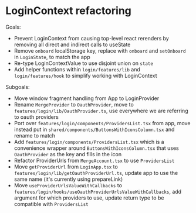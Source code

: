 # LoginContext refactoring

Goals:

- Prevent LoginContext from causing top-level react rerenders by
  removing all direct and indirect calls to useState
- Remove `onboard` localStorage key, replace with `onboard` and
  `setOnboard` in `LoginState`, to match the app
- Re-type LoginContextValue to use disjoint union on `state`
- Add helper functions within `login/features/lib` and
  `login/features/hook` to simplify working with LoginContext

Subgoals:

- Move window fragment handling from App to LoginProvider
- Rename `MergeProvider` to `OauthProvider`, move to
  `features/login/lib/OauthProvider.ts`, use everywhere we are referring
  to oauth providers
- Port over `features/login/components/ProvidersList.tsx` from app,
  move instead put in `shared/components/ButtonsWithIconsColumn.tsx`
  and rename to match
- Add `features/login/components/ProvidersList.tsx` which is a convenience
  wrapper around `ButtonsWithIconsColumn.tsx` that uses `OauthProvider` as
  the key and fills in the icon
- Refactor ProviderUrls from `MergeAccount.tsx` to use `ProvidersList`
- Move `getProviderUrl` from `LoginApp.tsx` to
  `features/login/lib/getOauthProviderUrl.ts`, update app to use the same name
  (it's currently using prepareLink)
- Move `useProviderUrlsValueWithCallbacks` to
  `features/login/hooks/useOauthProviderUrlsValueWithCallbacks`, add argument
  for which providers to use, update return type to be compatible with `ProvidersList`
